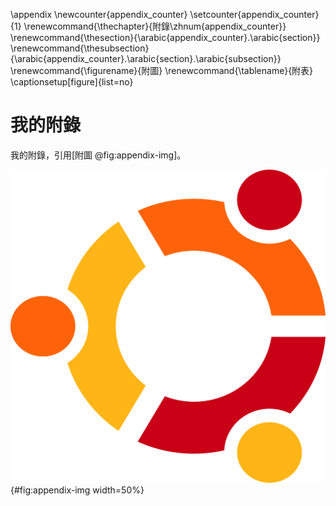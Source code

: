 \appendix
\newcounter{appendix_counter}
\setcounter{appendix_counter}{1}
\renewcommand{\thechapter}{附錄\zhnum{appendix_counter}}
\renewcommand{\thesection}{\arabic{appendix_counter}.\arabic{section}}
\renewcommand{\thesubsection}{\arabic{appendix_counter}.\arabic{section}.\arabic{subsection}}
\renewcommand{\figurename}{附圖}
\renewcommand{\tablename}{附表}
\captionsetup[figure]{list=no}
# 我的附錄

我的附錄，引用[附圖 @fig:appendix-img]。

![Ubuntu Logo](img/ubuntu-icon.svg){#fig:appendix-img width=50%}
